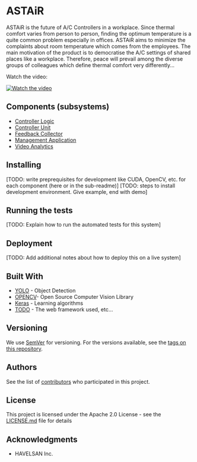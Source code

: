 # ASTAiR

ASTAiR is the future of A/C Controllers in a workplace. Since thermal comfort varies from person to person, finding the optimum temperature is a quite common problem especially in offices. ASTAiR aims to minimize the complaints about room temperature which comes from the employees. The main motivation of the product is to democratise the A/C settings of shared places like a workplace. Therefore, peace will prevail among the diverse groups of colleagues which define thermal comfort very differently...

Watch the video:

[![Watch the video](http://img.youtube.com/vi/RpF21VuUxXg/0.jpg)](http://www.youtube.com/watch?v=RpF21VuUxXg "ASTAiR")


## Components (subsystems)

* [Controller Logic](/controller-logic/README.md)
* [Controller Unit](/controller-unit/README.md)
* [Feedback Collector](/feedback-collector/README.md)
* [Management Application](/management-app/README.md)
* [Video Analytics](/video-analytics/README.md)


## Installing

[TODO: write preprequisites for development like CUDA, OpenCV, etc. for each component (here or in the sub-readme)]
[TODO: steps to install development environment. Give example, end with demo]


## Running the tests

[TODO: Explain how to run the automated tests for this system]


## Deployment

[TODO: Add additional notes about how to deploy this on a live system]

## Built With

* [YOLO](https://pjreddie.com/darknet/yolo/) - Object Detection
* [OPENCV](https://opencv.org/)- Open Source Computer Vision Library
* [Keras](https://keras.io/) - Learning algorithms
* [TODO](http://www.todo.com/) - The web framework used, etc...


## Versioning

We use [SemVer](http://semver.org/) for versioning. For the versions available, see the [tags on this repository](https://github.com/your/project/tags). 

## Authors
See the list of [contributors](https://github.com/odayibas/astair/contributors) who participated in this project.

## License

This project is licensed under the Apache 2.0 License - see the [LICENSE.md](LICENSE.md) file for details

## Acknowledgments

* HAVELSAN Inc.
